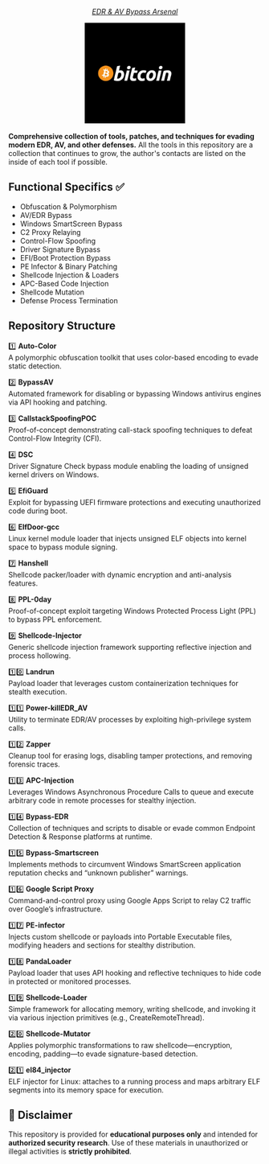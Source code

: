 <p align="center">
	<i><u>EDR & AV Bypass Arsenal</i></u>
</p>
<p align="center">
  <a href="bitcoin:3434">
    <img src="https://github.com/Yuragy/Bypass-Protection0x00/blob/main/reso/GpnwKAzXgAAu8OC.jpeg" alt="Donate Bitcoin" width="200"/>
  </a>
</p>

**Comprehensive collection of tools, patches, and techniques for evading modern EDR, AV, and other defenses.**
All the tools in this repository are a collection that continues to grow, the author's contacts are listed on the inside of each tool if possible. 

## Functional Specifics ✅

- Obfuscation & Polymorphism  
- AV/EDR Bypass  
- Windows SmartScreen Bypass  
- C2 Proxy Relaying  
- Control-Flow Spoofing  
- Driver Signature Bypass  
- EFI/Boot Protection Bypass  
- PE Infector & Binary Patching  
- Shellcode Injection & Loaders  
- APC-Based Code Injection  
- Shellcode Mutation  
- Defense Process Termination    

## Repository Structure
1️⃣ **Auto-Color**  
   A polymorphic obfuscation toolkit that uses color-based encoding to evade static detection.  

2️⃣ **BypassAV**  
   Automated framework for disabling or bypassing Windows antivirus engines via API hooking and patching.  

3️⃣ **CallstackSpoofingPOC**  
   Proof-of-concept demonstrating call-stack spoofing techniques to defeat Control-Flow Integrity (CFI).  

4️⃣ **DSC**  
   Driver Signature Check bypass module enabling the loading of unsigned kernel drivers on Windows.  

5️⃣ **EfiGuard**  
   Exploit for bypassing UEFI firmware protections and executing unauthorized code during boot.  

6️⃣ **ElfDoor-gcc**  
   Linux kernel module loader that injects unsigned ELF objects into kernel space to bypass module signing.  

7️⃣ **Hanshell**  
   Shellcode packer/loader with dynamic encryption and anti-analysis features.  

8️⃣ **PPL-0day**  
   Proof-of-concept exploit targeting Windows Protected Process Light (PPL) to bypass PPL enforcement.  

9️⃣ **Shellcode-Injector**  
   Generic shellcode injection framework supporting reflective injection and process hollowing.  

1️⃣0️⃣ **Landrun**  
    Payload loader that leverages custom containerization techniques for stealth execution.  

1️⃣1️⃣ **Power-killEDR_AV**  
    Utility to terminate EDR/AV processes by exploiting high-privilege system calls.  

1️⃣2️⃣ **Zapper**  
    Cleanup tool for erasing logs, disabling tamper protections, and removing forensic traces.  
    
1️⃣3️⃣ **APC-Injection**  
    Leverages Windows Asynchronous Procedure Calls to queue and execute arbitrary code in remote processes for stealthy injection.

1️⃣4️⃣ **Bypass-EDR**  
    Collection of techniques and scripts to disable or evade common Endpoint Detection & Response platforms at runtime.

1️⃣5️⃣ **Bypass-Smartscreen**  
    Implements methods to circumvent Windows SmartScreen application reputation checks and “unknown publisher” warnings.

1️⃣6️⃣ **Google Script Proxy**  
    Command-and-control proxy using Google Apps Script to relay C2 traffic over Google’s infrastructure.

1️⃣7️⃣ **PE-infector**  
    Injects custom shellcode or payloads into Portable Executable files, modifying headers and sections for stealthy distribution.

1️⃣8️⃣ **PandaLoader**  
    Payload loader that uses API hooking and reflective techniques to hide code in protected or monitored processes.

1️⃣9️⃣ **Shellcode-Loader**  
    Simple framework for allocating memory, writing shellcode, and invoking it via various injection primitives (e.g., CreateRemoteThread).

2️⃣0️⃣ **Shellcode-Mutator**  
    Applies polymorphic transformations to raw shellcode—encryption, encoding, padding—to evade signature-based detection.

2️⃣1️⃣ **el84_injector**  
    ELF injector for Linux: attaches to a running process and maps arbitrary ELF segments into its memory space for execution.

## 🚫 Disclaimer

This repository is provided for **educational purposes only** and intended for **authorized security research**.
Use of these materials in unauthorized or illegal activities is **strictly prohibited**.

